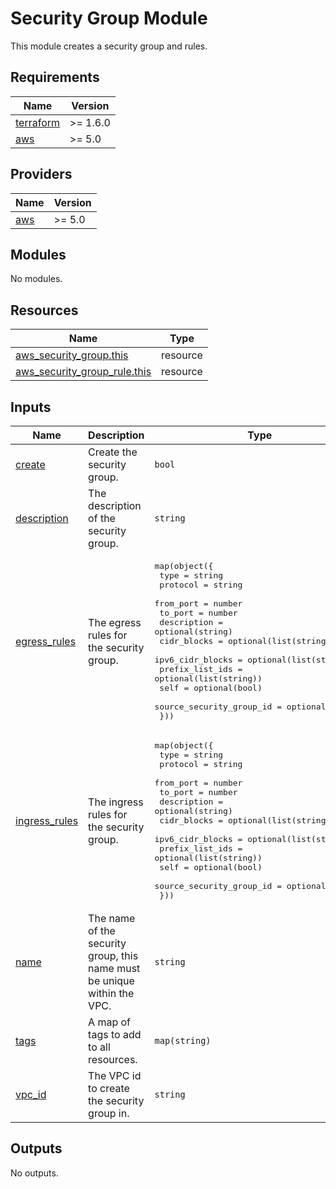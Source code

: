 # Security Group Module

This module creates a security group and rules.

<!-- BEGINNING OF PRE-COMMIT-TERRAFORM DOCS HOOK -->
## Requirements

| Name | Version |
|------|---------|
| <a name="requirement_terraform"></a> [terraform](#requirement\_terraform) | >= 1.6.0 |
| <a name="requirement_aws"></a> [aws](#requirement\_aws) | >= 5.0 |

## Providers

| Name | Version |
|------|---------|
| <a name="provider_aws"></a> [aws](#provider\_aws) | >= 5.0 |

## Modules

No modules.

## Resources

| Name | Type |
|------|------|
| [aws_security_group.this](https://registry.terraform.io/providers/hashicorp/aws/latest/docs/resources/security_group) | resource |
| [aws_security_group_rule.this](https://registry.terraform.io/providers/hashicorp/aws/latest/docs/resources/security_group_rule) | resource |

## Inputs

| Name | Description | Type | Default | Required |
|------|-------------|------|---------|:--------:|
| <a name="input_create"></a> [create](#input\_create) | Create the security group. | `bool` | `true` | no |
| <a name="input_description"></a> [description](#input\_description) | The description of the security group. | `string` | `""` | no |
| <a name="input_egress_rules"></a> [egress\_rules](#input\_egress\_rules) | The egress rules for the security group. | <pre>map(object({<br/>    type                     = string<br/>    protocol                 = string<br/>    from_port                = number<br/>    to_port                  = number<br/>    description              = optional(string)<br/>    cidr_blocks              = optional(list(string))<br/>    ipv6_cidr_blocks         = optional(list(string))<br/>    prefix_list_ids          = optional(list(string))<br/>    self                     = optional(bool)<br/>    source_security_group_id = optional(string)<br/>  }))</pre> | `{}` | no |
| <a name="input_ingress_rules"></a> [ingress\_rules](#input\_ingress\_rules) | The ingress rules for the security group. | <pre>map(object({<br/>    type                     = string<br/>    protocol                 = string<br/>    from_port                = number<br/>    to_port                  = number<br/>    description              = optional(string)<br/>    cidr_blocks              = optional(list(string))<br/>    ipv6_cidr_blocks         = optional(list(string))<br/>    prefix_list_ids          = optional(list(string))<br/>    self                     = optional(bool)<br/>    source_security_group_id = optional(string)<br/>  }))</pre> | `{}` | no |
| <a name="input_name"></a> [name](#input\_name) | The name of the security group, this name must be unique within the VPC. | `string` | n/a | yes |
| <a name="input_tags"></a> [tags](#input\_tags) | A map of tags to add to all resources. | `map(string)` | `{}` | no |
| <a name="input_vpc_id"></a> [vpc\_id](#input\_vpc\_id) | The VPC id to create the security group in. | `string` | n/a | yes |

## Outputs

No outputs.
<!-- END OF PRE-COMMIT-TERRAFORM DOCS HOOK -->

<!-- BEGIN_TF_DOCS -->

<!-- END_TF_DOCS -->
